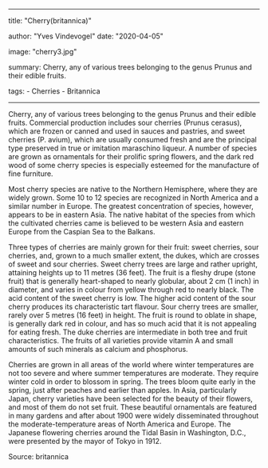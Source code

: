 ---

title: "Cherry(britannica)"

author: "Yves Vindevogel"
date: "2020-04-05"

image: "cherry3.jpg"

summary: Cherry, any of various trees belonging to the genus Prunus and their edible fruits. 

tags:
    - Cherries
    - Britannica
    
----------

Cherry, any of various trees belonging to the genus Prunus and their edible fruits. Commercial production includes sour cherries (Prunus cerasus), which are frozen or canned and used in sauces and pastries, and sweet cherries (P. avium), which are usually consumed fresh and are the principal type preserved in true or imitation maraschino liqueur. A number of species are grown as ornamentals for their prolific spring flowers, and the dark red wood of some cherry species is especially esteemed for the manufacture of fine furniture.

Most cherry species are native to the Northern Hemisphere, where they are widely grown. Some 10 to 12 species are recognized in North America and a similar number in Europe. The greatest concentration of species, however, appears to be in eastern Asia. The native habitat of the species from which the cultivated cherries came is believed to be western Asia and eastern Europe from the Caspian Sea to the Balkans.

Three types of cherries are mainly grown for their fruit: sweet cherries, sour cherries, and, grown to a much smaller extent, the dukes, which are crosses of sweet and sour cherries. Sweet cherry trees are large and rather upright, attaining heights up to 11 metres (36 feet). The fruit is a fleshy drupe (stone fruit) that is generally heart-shaped to nearly globular, about 2 cm (1 inch) in diameter, and varies in colour from yellow through red to nearly black. The acid content of the sweet cherry is low. The higher acid content of the sour cherry produces its characteristic tart flavour. Sour cherry trees are smaller, rarely over 5 metres (16 feet) in height. The fruit is round to oblate in shape, is generally dark red in colour, and has so much acid that it is not appealing for eating fresh. The duke cherries are intermediate in both tree and fruit characteristics. The fruits of all varieties provide vitamin A and small amounts of such minerals as calcium and phosphorus.

Cherries are grown in all areas of the world where winter temperatures are not too severe and where summer temperatures are moderate. They require winter cold in order to blossom in spring. The trees bloom quite early in the spring, just after peaches and earlier than apples. In Asia, particularly Japan, cherry varieties have been selected for the beauty of their flowers, and most of them do not set fruit. These beautiful ornamentals are featured in many gardens and after about 1900 were widely disseminated throughout the moderate-temperature areas of North America and Europe. The Japanese flowering cherries around the Tidal Basin in Washington, D.C., were presented by the mayor of Tokyo in 1912.

Source: britannica